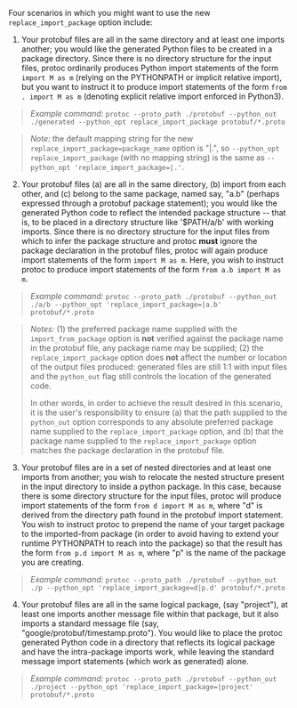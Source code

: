 
Four scenarios in which you might want to use the new `replace_import_package` option include:

1. Your protobuf files are all in the same directory and at least one imports another; you would like the generated Python files to be created in a package directory.  Since there is no directory structure for the input files, protoc ordinarily produces Python import statements of the form `import M as m` (relying on the PYTHONPATH or implicit relative import), but you want to instruct it to produce import statements of the form `from . import M as m` (denoting explicit relative import enforced in Python3).

> *Example command:* `protoc --proto_path ./protobuf --python_out ./generated --python_opt replace_import_package protobuf/*.proto`

> *Note:* the default mapping string for the new `replace_import_package=package_name` option is "|.", so `--python_opt replace_import_package` (with no mapping string) is the same as `--python_opt 'replace_import_package=|.'`.

2. Your protobuf files (a) are all in the same directory, (b) import from each other, and (c) belong to the same package, named say, "a.b" (perhaps expressed through a protobuf package statement); you would like the generated Python code to reflect the intended package structure -- that is, to be placed in a directory structure like '$PATH/a/b' with working imports.  Since there is no directory structure for the input files from which to infer the package structure and protoc **must** ignore the package declaration in the protobuf files, protoc will again produce import statements of the form `import M as m`. Here, you wish to instruct protoc to produce import statements of the form `from a.b import M as m`.

> *Example command:* `protoc --proto_path ./protobuf --python_out ./a/b --python_opt 'replace_import_package=|a.b' protobuf/*.proto`

> *Notes:* (1) the preferred package name supplied with the `import_from_package` option is **not** verified against the package name in the protobuf file, any package name may be supplied; (2) the `replace_import_package` option does **not** affect the number or location of the output files produced: generated files are still 1:1 with input files and the `python_out` flag still controls the location of the generated code.
> 
> In other words, in order to achieve the result desired in this scenario, it is the user's responsibility to ensure (a) that the path supplied to the `python_out` option corresponds to any absolute preferred package name supplied to the `replace_import_package` option, and (b) that the package name supplied to the `replace_import_package` option matches the package declaration in the protobuf file.

3. Your protobuf files are in a set of nested directories and at least one imports from another; you wish to relocate the nested structure present in the input directory to inside a python package.  In this case, because there is some directory structure for the input files, protoc will produce import statements of the form `from d import M as m`, where "d" is derived from the directory path found in the protobuf import statement.  You wish to instruct protoc to prepend the name of your target package to the imported-from package (in order to avoid having to extend your runtime PYTHONPATH to reach into the package) so that the result has the form `from p.d import M as m`, where "p" is the name of the package you are creating.

> *Example command:* `protoc --proto_path ./protobuf --python_out ./p --python_opt 'replace_import_package=d|p.d' protobuf/*.proto`

4. Your protobuf files are all in the same logical package, (say "project"), at least one imports another message file within that package, but it also imports a standard message file (say, "google/protobuf/timestamp.proto").  You would like to place the protoc generated Python code in a directory that reflects its logical package and have the intra-package imports work, while leaving the standard message import statements (which work as generated) alone.

> *Example command:* `protoc --proto_path ./protobuf --python_out ./project --python_opt 'replace_import_package=|project' protobuf/*.proto`  
